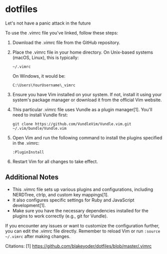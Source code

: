 # dotfiles
Let's not have a panic attack in the future

To use the .vimrc file you've linked, follow these steps:

1. Download the .vimrc file from the GitHub repository.

2. Place the .vimrc file in your home directory. On Unix-based systems (macOS, Linux), this is typically:

   ```
   ~/.vimrc
   ```

   On Windows, it would be:

   ```
   C:\Users\YourUsername\_vimrc
   ```

3. Ensure you have Vim installed on your system. If not, install it using your system's package manager or download it from the official Vim website.

4. This particular .vimrc file uses Vundle as a plugin manager[1]. You'll need to install Vundle first:

   ```
   git clone https://github.com/VundleVim/Vundle.vim.git ~/.vim/bundle/Vundle.vim
   ```

5. Open Vim and run the following command to install the plugins specified in the .vimrc:

   ```
   :PluginInstall
   ```

6. Restart Vim for all changes to take effect.

## Additional Notes

- This .vimrc file sets up various plugins and configurations, including NERDTree, ctrlp, and custom key mappings[1].
- It also configures specific settings for Ruby and JavaScript development[1].
- Make sure you have the necessary dependencies installed for the plugins to work correctly (e.g., git for Vundle).

If you encounter any issues or want to customize the configuration further, you can edit the .vimrc file directly. Remember to reload Vim or run `:source ~/.vimrc` after making changes.

Citations:
[1] https://github.com/blakeyoder/dotfiles/blob/master/.vimrc
